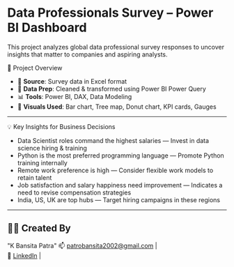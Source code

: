 # Data Professionals Survey – Power BI Dashboard

This project analyzes global data professional survey responses to uncover insights that matter to companies and aspiring analysts.

📌 Project Overview

- 📂 **Source**: Survey data in Excel format
- 🧹 **Data Prep**: Cleaned & transformed using Power BI Power Query
- 📊 **Tools**: Power BI, DAX, Data Modeling
- 📌 **Visuals Used**: Bar chart, Tree map, Donut chart, KPI cards, Gauges

---
💡 Key Insights for Business Decisions

- Data Scientist roles command the highest salaries — Invest in data science hiring & training
- Python is the most preferred programming language — Promote Python training internally
- Remote work preference is high — Consider flexible work models to retain talent
- Job satisfaction and salary happiness need improvement — Indicates a need to revise compensation strategies
- India, US, UK are top hubs — Target hiring campaigns in these regions

---

## 👩‍💻 Created By

"K Bansita Patra" 
📫 [patrobansita2002@gmail.com](mailto:patrobansita2002@gmail.com) |  
💼 [LinkedIn](https://linkedin.com/in/bansita05) |  


